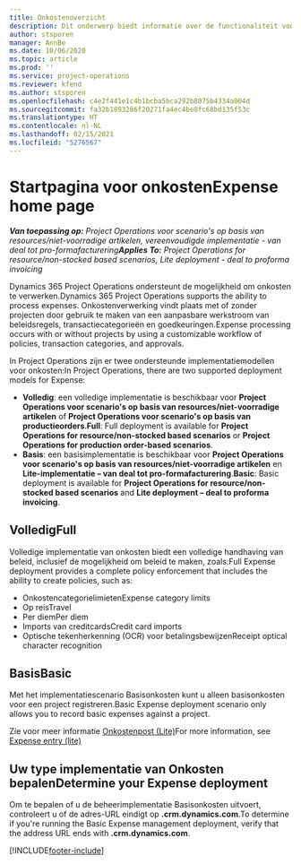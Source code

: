 ```yaml
---
title: Onkostenoverzicht
description: Dit onderwerp biedt informatie over de functionaliteit voor onkosten in Project Operations.
author: stsporen
manager: AnnBe
ms.date: 10/06/2020
ms.topic: article
ms.prod: ''
ms.service: project-operations
ms.reviewer: kfend
ms.author: stsporen
ms.openlocfilehash: c4e2f441e1c4b1bcba5bca292b8075b4334a004d
ms.sourcegitcommit: fa32b1893286f20271fa4ec4be8fc68bd135f53c
ms.translationtype: HT
ms.contentlocale: nl-NL
ms.lasthandoff: 02/15/2021
ms.locfileid: "5276567"
---
```

# <a name="expense-home-page"></a><span data-ttu-id="45a78-103">Startpagina voor onkosten</span><span class="sxs-lookup"><span data-stu-id="45a78-103">Expense home page</span></span>

<span data-ttu-id="45a78-104">_**Van toepassing op:** Project Operations voor scenario's op basis van resources/niet-voorradige artikelen, vereenvoudigde implementatie - van deal tot pro-formafacturering_</span><span class="sxs-lookup"><span data-stu-id="45a78-104">_**Applies To:** Project Operations for resource/non-stocked based scenarios, Lite deployment - deal to proforma invoicing_</span></span>


<span data-ttu-id="45a78-105">Dynamics 365 Project Operations ondersteunt de mogelijkheid om onkosten te verwerken.</span><span class="sxs-lookup"><span data-stu-id="45a78-105">Dynamics 365 Project Operations supports the ability to process expenses.</span></span> <span data-ttu-id="45a78-106">Onkostenverwerking vindt plaats met of zonder projecten door gebruik te maken van een aanpasbare werkstroom van beleidsregels, transactiecategorieën en goedkeuringen.</span><span class="sxs-lookup"><span data-stu-id="45a78-106">Expense processing occurs with or without projects by using a customizable workflow of policies, transaction categories, and approvals.</span></span>

<span data-ttu-id="45a78-107">In Project Operations zijn er twee ondersteunde implementatiemodellen voor onkosten:</span><span class="sxs-lookup"><span data-stu-id="45a78-107">In Project Operations, there are two supported deployment models for Expense:</span></span> 

- <span data-ttu-id="45a78-108">**Volledig**: een volledige implementatie is beschikbaar voor **Project Operations voor scenario's op basis van resources/niet-voorradige artikelen** of **Project Operations voor scenario's op basis van productieorders**.</span><span class="sxs-lookup"><span data-stu-id="45a78-108">**Full**: Full deployment is available for **Project Operations for resource/non-stocked based scenarios** or **Project Operations for production order-based scenarios**.</span></span>
- <span data-ttu-id="45a78-109">**Basis**: een basisimplementatie is beschikbaar voor **Project Operations voor scenario's op basis van resources/niet-voorradige artikelen** en **Lite-implementatie – van deal tot pro-formafacturering**.</span><span class="sxs-lookup"><span data-stu-id="45a78-109">**Basic**: Basic deployment is available for **Project Operations for resource/non-stocked based scenarios** and **Lite deployment – deal to proforma invoicing**.</span></span>

## <a name="full"></a><span data-ttu-id="45a78-110">Volledig</span><span class="sxs-lookup"><span data-stu-id="45a78-110">Full</span></span> 
<span data-ttu-id="45a78-111">Volledige implementatie van onkosten biedt een volledige handhaving van beleid, inclusief de mogelijkheid om beleid te maken, zoals:</span><span class="sxs-lookup"><span data-stu-id="45a78-111">Full Expense deployment provides a complete policy enforcement that includes the ability to create policies, such as:</span></span>

  - <span data-ttu-id="45a78-112">Onkostencategorielimieten</span><span class="sxs-lookup"><span data-stu-id="45a78-112">Expense category limits</span></span>
  - <span data-ttu-id="45a78-113">Op reis</span><span class="sxs-lookup"><span data-stu-id="45a78-113">Travel</span></span>
  - <span data-ttu-id="45a78-114">Per diem</span><span class="sxs-lookup"><span data-stu-id="45a78-114">Per diem</span></span>
  - <span data-ttu-id="45a78-115">Imports van creditcards</span><span class="sxs-lookup"><span data-stu-id="45a78-115">Credit card imports</span></span>
  - <span data-ttu-id="45a78-116">Optische tekenherkenning (OCR) voor betalingsbewijzen</span><span class="sxs-lookup"><span data-stu-id="45a78-116">Receipt optical character recognition</span></span>

## <a name="basic"></a><span data-ttu-id="45a78-117">Basis</span><span class="sxs-lookup"><span data-stu-id="45a78-117">Basic</span></span> 
<span data-ttu-id="45a78-118">Met het implementatiescenario Basisonkosten kunt u alleen basisonkosten voor een project registreren.</span><span class="sxs-lookup"><span data-stu-id="45a78-118">Basic Expense deployment scenario only allows you to record basic expenses against a project.</span></span> 

<span data-ttu-id="45a78-119">Zie voor meer informatie [Onkostenpost (Lite)](basic-expense.md)</span><span class="sxs-lookup"><span data-stu-id="45a78-119">For more information, see [Expense entry (lite)](basic-expense.md)</span></span>

## <a name="determine-your-expense-deployment"></a><span data-ttu-id="45a78-120">Uw type implementatie van Onkosten bepalen</span><span class="sxs-lookup"><span data-stu-id="45a78-120">Determine your Expense deployment</span></span>
<span data-ttu-id="45a78-121">Om te bepalen of u de beheerimplementatie Basisonkosten uitvoert, controleert u of de adres-URL eindigt op **.crm.dynamics.com**.</span><span class="sxs-lookup"><span data-stu-id="45a78-121">To determine if you're running the Basic Expense management deployment, verify that the address URL ends with **.crm.dynamics.com**.</span></span> 


[!INCLUDE[footer-include](../includes/footer-banner.md)]